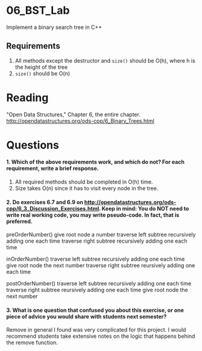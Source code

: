 06_BST_Lab
==============

Implement a binary search tree in C++

Requirements
------------

1. All methods except the destructor and `size()` should be O(h), where h is the height of the tree
2. `size()` should be O(n)

Reading
=======
"Open Data Structures," Chapter 6, the entire chapter. http://opendatastructures.org/ods-cpp/6_Binary_Trees.html

Questions
=========

#### 1. Which of the above requirements work, and which do not? For each requirement, write a brief response.

1. All required methods should be completed in O(h) time.
2. Size takes O(n) since it has to visit every node in the tree.

#### 2. Do exercises 6.7 and 6.9 on http://opendatastructures.org/ods-cpp/6_3_Discussion_Exercises.html. Keep in mind: You do NOT need to write real working code, you may write pseudo-code. In fact, that is preferred.

  preOrderNumber()
    give root node a number
    traverse left subtree recursively adding one each time
    traverse right subtree recursively adding one each time
  
  inOrderNumber()
    traverse left subtree recursively adding one each time
    give root node the next number
    traverse right subtree reursively adding one each time

  postOrderNumber()
    traverse left subtree recursively adding one each time
    traverse right subtree reursively adding one each time
    give root node the next number


#### 3. What is one question that confused you about this exercise, or one piece of advice you would share with students next semester?

Remove in general I found was very complicated for this project. I would recommend students take extensive notes on the logic that happens behind the remove function.
